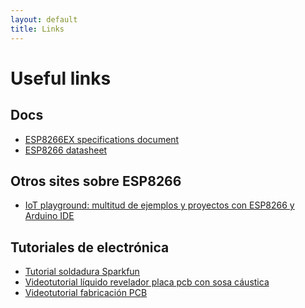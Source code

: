 ```yaml
---
layout: default
title: Links
---
```


<div id="links">
  <h1 class="pageTitle">Useful links</h1>
  <h2>Docs</h2>
  <ul>
    <li><a href="http://www.mikrocontroller.net/attachment/231858/0A-ESP8266_Specifications_v4.pdf">ESP8266EX specifications document</a></li>
	<li><a href="http://www.adafruit.com/datasheets/ESP8266_Specifications_English.pdf">ESP8266 datasheet</a></li>
  </ul>

  <h2>Otros sites sobre ESP8266</h2>
  <ul>
    <li><a href="http://iot-playground.com">IoT playground: multitud de ejemplos y proyectos con ESP8266 y Arduino IDE</a></li>
  </ul>

  <h2>Tutoriales de electrónica</h2>
  <ul>
  	<li><a href="https://learn.sparkfun.com/tutorials/how-to-solder---through-hole-soldering">Tutorial soldadura Sparkfun</a></li>
  	<li><a href="https://www.youtube.com/watch?v=ph9pbs6fk90">Videotutorial líquido revelador placa pcb con sosa cáustica</a></li>
  	<li><a href="https://www.youtube.com/watch?v=Klj3Zqn3NzE">Videotutorial fabricación PCB</a></li>
  </ul>
</div>